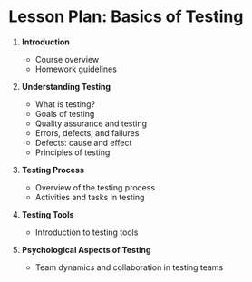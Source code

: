 # Lesson Plan: Basics of Testing

1. **Introduction**
    - Course overview
    - Homework guidelines

2. **Understanding Testing**
    - What is testing?
    - Goals of testing
    - Quality assurance and testing
    - Errors, defects, and failures
    - Defects: cause and effect
    - Principles of testing

3. **Testing Process**
    - Overview of the testing process
    - Activities and tasks in testing

4. **Testing Tools**
    - Introduction to testing tools

5. **Psychological Aspects of Testing**
    - Team dynamics and collaboration in testing teams

